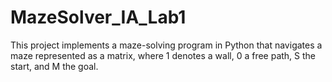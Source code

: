 # MazeSolver_IA_Lab1
This project implements a maze-solving program in Python that navigates a maze represented as a matrix, where 1 denotes a wall, 0 a free path, S the start, and M the goal.
